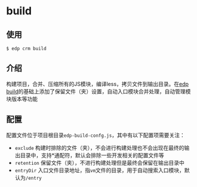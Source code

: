 # build

## 使用

    $ edp crm build

## 介绍

构建项目，合并、压缩所有的JS模块，编译less，拷贝文件到输出目录。在[edp build](https://github.com/ecomfe/edp/blob/master/doc/cli/build.md)的基础上添加了保留文件（夹）设置，自动入口模块合并处理，自动管理模块版本等功能

## 配置

配置文件位于项目根目录`edp-build-confg.js`，其中有以下配置项需要关注：

* `exclude` 构建时排除的文件（夹），不会进行构建处理也不会出现在最终的输出目录中，支持*通配符，默认会排除一些开发相关的配置文件等
* `retention` 保留文件（夹），不进行构建处理但是最终会保留在输出目录中
* `entryDir` 入口文件目录地址，指`vm`文件的目录，用于自动搜索入口模块，默认为`/entry`
